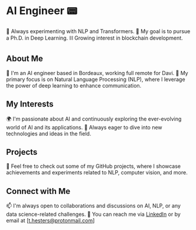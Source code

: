 # AI Engineer 📟

🔭 Always experimenting with NLP and Transformers.
🌱 My goal is to pursue a Ph.D. in Deep Learning.
⛓ Growing interest in blockchain development.

## About Me

🚀 I'm an AI engineer based in Bordeaux, working full remote for Davi.
💬 My primary focus is on Natural Language Processing (NLP), where I leverage the power of deep learning to enhance communication.

## My Interests

🌍 I'm passionate about AI and continuously exploring the ever-evolving world of AI and its applications.
🤖 Always eager to dive into new technologies and ideas in the field.

## Projects

👀 Feel free to check out some of my GitHub projects, where I showcase achievements and experiments related to NLP, computer vision, and more.

## Connect with Me

📫 I'm always open to collaborations and discussions on AI, NLP, or any data science-related challenges.
📧 You can reach me via [LinkedIn]([Link_to_your_LinkedIn_profile](https://www.linkedin.com/in/théophile-hesters-8021481a7/)https://www.linkedin.com/in/théophile-hesters-8021481a7/) or by email at [t.hesters@protonmail.com]
